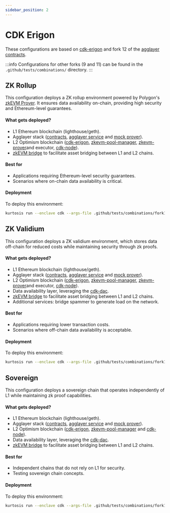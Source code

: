 ```yaml
---
sidebar_position: 2
---
```


# CDK Erigon

These configurations are based on [cdk-erigon](https://github.com/0xPolygonHermez/cdk-erigon) and fork 12 of the [agglayer contracts](https://github.com/agglayer/agglayer-contracts).

:::info
Configurations for other forks (9 and 11) can be found in the `.github/tests/combinations/` directory.
:::

## ZK Rollup

This configuration deploys a ZK rollup environment powered by Polygon's [zkEVM Prover](https://github.com/0xPolygonHermez/zkevm-prover). It ensures data availability on-chain, providing high security and Ethereum-level guarantees.

#### What gets deployed?

- L1 Ethereum blockchain (lighthouse/geth).
- Agglayer stack ([contracts](https://github.com/agglayer/agglayer-contracts), [agglayer service](https://github.com/agglayer/agglayer) and [mock prover](https://github.com/agglayer/provers)).
- L2 Optimism blockchain ([cdk-erigon](https://github.com/0xPolygonHermez/cdk-erigon), [zkevm-pool-manager](https://github.com/0xPolygon/zkevm-pool-manager), [zkevm-prover](https://github.com/0xPolygonHermez/zkevm-prover)and executor, [cdk-node](https://github.com/0xPolygon/cdk)).
- [zkEVM bridge](https://github.com/0xPolygonHermez/zkevm-bridge-service) to facilitate asset bridging between L1 and L2 chains.

#### Best for

- Applications requiring Ethereum-level security guarantees.
- Scenarios where on-chain data availability is critical.

#### Deployment

To deploy this environment:

```bash
kurtosis run --enclave cdk --args-file .github/tests/combinations/fork12-cdk-erigon-rollup.yml .
```

## ZK Validium

This configuration deploys a ZK validium environment, which stores data off-chain for reduced costs while maintaining security through zk proofs.

#### What gets deployed?

- L1 Ethereum blockchain (lighthouse/geth).
- Agglayer stack ([contracts](https://github.com/agglayer/agglayer-contracts), [agglayer service](https://github.com/agglayer/agglayer) and [mock prover](https://github.com/agglayer/provers)).
- L2 Optimism blockchain ([cdk-erigon](https://github.com/0xPolygonHermez/cdk-erigon), [zkevm-pool-manager](https://github.com/0xPolygon/zkevm-pool-manager), [zkevm-prover](https://github.com/0xPolygonHermez/zkevm-prover)and executor, [cdk-node](https://github.com/0xPolygon/cdk)).
- Data availability layer, leveraging the [cdk-dac](https://github.com/0xPolygon/cdk-data-availability).
- [zkEVM bridge](https://github.com/0xPolygonHermez/zkevm-bridge-service) to facilitate asset bridging between L1 and L2 chains.
- Additional services: bridge spammer to generate load on the network.

#### Best for

- Applications requiring lower transaction costs.
- Scenarios where off-chain data availability is acceptable.

#### Deployment

To deploy this environment:

```bash
kurtosis run --enclave cdk --args-file .github/tests/combinations/fork12-cdk-erigon-validium.yml .
```

## Sovereign

This configuration deploys a sovereign chain that operates independently of L1 while maintaining zk proof capabilities.

#### What gets deployed?

- L1 Ethereum blockchain (lighthouse/geth).
- Agglayer stack ([contracts](https://github.com/agglayer/agglayer-contracts), [agglayer service](https://github.com/agglayer/agglayer) and [mock prover](https://github.com/agglayer/provers)).
- L2 Optimism blockchain ([cdk-erigon](https://github.com/0xPolygonHermez/cdk-erigon), [zkevm-pool-manager](https://github.com/0xPolygon/zkevm-pool-manager) and [cdk-node](https://github.com/0xPolygon/cdk)).
- Data availability layer, leveraging the [cdk-dac](https://github.com/0xPolygon/cdk-data-availability).
- [zkEVM bridge](https://github.com/0xPolygonHermez/zkevm-bridge-service) to facilitate asset bridging between L1 and L2 chains.

#### Best for

- Independent chains that do not rely on L1 for security.
- Testing sovereign chain concepts.

#### Deployment

To deploy this environment:

```bash
kurtosis run --enclave cdk --args-file .github/tests/combinations/fork12-cdk-erigon-sovereign.yml .
```
